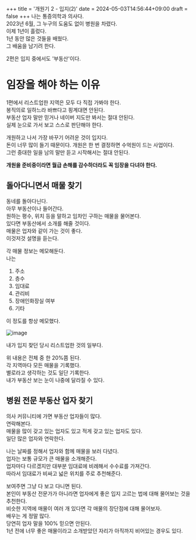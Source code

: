 +++
title = '개원기 2 - 입지(2)'
date = 2024-05-03T14:56:44+09:00
draft = false
+++
나는 통증의학과 의사다.   
2023년 6월, 그 누구의 도움도 없이 병원을 차렸다.   
이제 1년이 흘렀다.   
1년 동안 많은 것들을 배웠다.   
그 배움을 남기려 한다.  

2편은 입지 중에서도 '부동산'이다.

임장을 해야 하는 이유
===

1편에서 리스트업한 지역은 모두 다 직접 가봐야 한다.  
봉직의로 일하느라 바쁘다고 핑계대면 안된다.  
부동산 업자 말만 믿거나 네이버 지도만 봐서는 절대 안된다.  
실제 눈으로 가서 보고 스스로 판단해야 한다.  

개원하고 나서 가장 바꾸기 어려운 것이 입지다.  
돈이 너무 많이 들기 때문이다.
개원은 한 번 결정하면 수억원이 드는 사업이다.  
그런 중대한 일을 남의 말만 듣고 시작해서는 절대 안된다.  

**개원을 준비중이라면 월급 손해를 감수하더라도 꼭 임장을 다녀야 한다.**  


## 돌아다니면서 매물 찾기

동네를 돌아다닌다.  
아무 부동산이나 들어간다.  
원하는 평수, 위치 등을 말하고 임차인 구하는 매물을 물어본다.  
있다면 부동산에서 소개를 해줄 것이다.  
매물은 업자와 같이 가는 것이 좋다.  
이것저것 설명을 듣는다.  

각 매물 정보는 메모해둔다.  
나는 
1) 주소 
2) 층수 
3) 임대료 
4) 관리비 
5) 장애인화장실 여부 
6) 기타  

이 정도를 항상 메모했다.

![image](https://github.com/MJShinpain/mjshinblog/assets/163215717/4c78695b-bdc1-40d3-9e62-6039a03bb11e)

내가 입지 찾던 당시 리스트업한 것의 일부다.

위 내용은 전체 중 한 20%쯤 된다.  
각 지역마다 모든 매물을 기록했다.  
별로라고 생각하는 것도 일단 기록한다.  
내가 부동산 보는 눈이 나중에 달라질 수 있다.


## 병원 전문 부동산 업자 찾기

의사 커뮤니티에 가면 부동산 업자들이 많다.  
연락해본다.  
매물을 많이 갖고 있는 업자도 있고 적게 갖고 있는 업자도 있다.  
일단 많은 업자와 연락한다.  

나는 날짜를 정해서 업자와 함께 매물을 보러 다녔다.  
업자는 보통 규모가 큰 매물을 소개해준다.  
업자마다 다르겠지만 대부분 임대료에 비례해서 수수료를 가져간다.  
따라서 임대료가 비싸고 넓은 위치를 주로 추천해준다.  

보여주면 그냥 다 보고 다니면 된다.  
본인이 부동산 전문가가 아니라면 업자에게 좋은 입지 고르는 법에 대해 물어보는 것을 추천한다.  
비슷한 지역에 매물이 여러 개 있다면 각 매물의 장단점에 대해 물어보자.  
배우는 게 정말 많다.  
당연히 업자 말을 100% 믿으면 안된다.  
1년 전에 너무 좋은 매물이라고 소개받았던 자리가 아직까지 비어있는 경우도 있다.   

